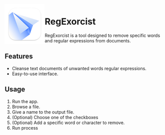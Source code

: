 <img width="128px" src="regexorcist_logo.png" alt="Logo" align="left" />

# RegExorcist

RegExorcist is a tool designed to remove specific words and regular expressions from documents.

## Features

- Cleanse text documents of unwanted words regular expressions.
- Easy-to-use interface.

## Usage

1. Run the app.
2. Browse a file.
3. Give a name to the output file.
4. (Optional) Choose one of the checkboxes
5. (Optional) Add a specific word or character to remove.
6. Run process
